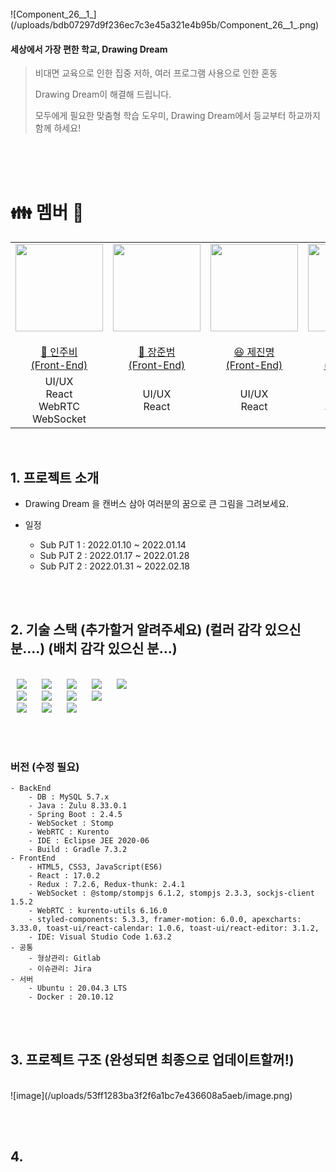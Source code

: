 <br>
![Component_26__1_](/uploads/bdb07297d9f236ec7c3e45a321e4b95b/Component_26__1_.png)

#### **세상에서 가장 편한 학교, Drawing Dream**


> 비대면 교육으로 인한 집중 저하, 여러 프로그램 사용으로 인한 혼동
>
> Drawing Dream이 해결해 드립니다.
> 
> 모두에게 필요한 맞춤형 학습 도우미, Drawing Dream에서 등교부터 하교까지 함께 하세요! 

<br><br><br>

# 👪 멤버 🚀
<table>
    <tr>
        <td height="140px" align="center"> <a href="https://github.com/Jubi-in">
            <img src="https://avatars.githubusercontent.com/Jubi-in" width="140px" /> <br><br> 👑 인주비 <br>(Front-End) </a> <br></td>
        <td height="140px" align="center"> <a href="https://github.com/unilion">
            <img src="https://avatars.githubusercontent.com/unilion" width="140px" /> <br><br> 🙂 장준범 <br>(Front-End) </a> <br></td>
        <td height="140px" align="center"> <a href="https://github.com/jejinmyeong">
            <img src="https://avatars.githubusercontent.com/jejinmyeong" width="140px" /> <br><br> 😆 제진명 <br>(Front-End) </a> <br></td>
        <td height="140px" align="center"> <a href="https://github.com/kibum414">
            <img src="https://avatars.githubusercontent.com/kibum414" width="140px" /> <br><br> 😁 박기범 <br>(Back-End) </a> <br></td>
        <td height="140px" align="center"> <a href="https://github.com/changhyuns">
            <img src="https://avatars.githubusercontent.com/changhyuns" width="140px" /> <br><br> 🙄 손창현 <br>(Back-End) </a> <br></td>
        <td height="140px" align="center"> <a href="https://github.com/dayaeLee777">
            <img src="https://avatars.githubusercontent.com/dayaeLee777" width="140px" /> <br><br> 😶 이다예 <br>(Back-End) </a> <br></td>
    </tr>
    <tr>
        <td align="center">UI/UX<br/>React<br/>WebRTC<br/>WebSocket</td>
        <td align="center">UI/UX<br/>React</td>
        <td align="center">UI/UX<br/>React</td>
        <td align="center">REST API<br/>WebRTC<br/>WebSocket</td>
        <td align="center">REST API<br/>CI/CD<br/>Infra<br/></td>
        <td align="center">REST API<br/>Database<br/>S3<br/></td>
    </tr>
</table>

<br>

## 1. 프로젝트 소개
- Drawing Dream 을 캔버스 삼아 여러분의 꿈으로 큰 그림을 그려보세요.

- 일정
    - Sub PJT 1 : 2022.01.10 ~ 2022.01.14
    - Sub PJT 2 : 2022.01.17 ~ 2022.01.28
    - Sub PJT 2 : 2022.01.31 ~ 2022.02.18

<br><br>
 
## 2. 기술 스택  (추가할거 알려주세요) (컬러 감각 있으신 분....) (배치 감각 있으신 분...)

<br>
<img src="https://img.shields.io/badge/Java-F25E51?style=plastic&logo=Java&logoColor=white" style="height : auto; margin-left : 10px; margin-right : 10px;"/>
<img src="https://img.shields.io/badge/Gradle-02303A?style=plastic&logo=Gradle&logoColor=white" style="height : auto; margin-left : 10px; margin-right : 10px;"/>
<img src="https://img.shields.io/badge/Spring Boot-2C9E4C?style=plastic&logo=Spring Boot&logoColor=white" style="height : auto; margin-left : 10px; margin-right : 10px;"/>
<img src="https://img.shields.io/badge/Spring Security-61BD53?style=plastic&logo=Spring Security&logoColor=ECF167" style="height : auto; margin-left : 10px; margin-right : 10px;"/>
<img src="https://img.shields.io/badge/JSON Web Tokens-F2F2F2?style=plastic&logo=JSON Web Tokens&logoColor=black" style="height : auto; margin-left : 10px; margin-right : 10px;"/> <br>



<img src="https://img.shields.io/badge/Nginx-009639?style=plastic&logo=NGINX&logoColor=white" style="height : auto; margin-left : 10px; margin-right : 10px;"/>
<img src="https://img.shields.io/badge/Docker-2496ED?style=plastic&logo=Docker&logoColor=white" style="height : auto; margin-left : 10px; margin-right : 10px;"/>
<img src="https://img.shields.io/badge/Jenkins-white?style=plastic&logo=Jenkins&logoColor=D24939" style="height : auto; margin-left : 10px; margin-right : 10px;"/>
<img src="https://img.shields.io/badge/Node.js-339939?style=plastic&logo=Node.js&logoColor=white" style="height : auto; margin-left : 10px; margin-right : 10px;"/> <br>

<img src="https://img.shields.io/badge/Ubuntu-F2F2F2?style=plastic&logo=Ubuntu&logoColor=E95420" style="height : auto; margin-left : 10px; margin-right : 10px;"/>
<img src="https://img.shields.io/badge/React-white?style=plastic&logo=React&logoColor=61DAFB" style="height : auto; margin-left : 10px; margin-right : 10px;"/> 
<img src="https://img.shields.io/badge/Redux-764ABC?style=plastic&logo=Redux&logoColor=white" style="height : auto; margin-left : 10px; margin-right : 10px;"/> <br>

<br><br>
### 버전 (수정 필요)
    - BackEnd
        - DB : MySQL 5.7.x
        - Java : Zulu 8.33.0.1
        - Spring Boot : 2.4.5
        - WebSocket : Stomp
        - WebRTC : Kurento
        - IDE : Eclipse JEE 2020-06
        - Build : Gradle 7.3.2
    - FrontEnd
        - HTML5, CSS3, JavaScript(ES6)
        - React : 17.0.2
        - Redux : 7.2.6, Redux-thunk: 2.4.1
        - WebSocket : @stomp/stompjs 6.1.2, stompjs 2.3.3, sockjs-client 1.5.2
        - WebRTC : kurento-utils 6.16.0
        - styled-components: 5.3.3, framer-motion: 6.0.0, apexcharts: 3.33.0, toast-ui/react-calendar: 1.0.6, toast-ui/react-editor: 3.1.2,
        - IDE: Visual Studio Code 1.63.2
    - 공통
        - 형상관리: Gitlab
        - 이슈관리: Jira
    - 서버
        - Ubuntu : 20.04.3 LTS
        - Docker : 20.10.12

<br><br>

## 3. 프로젝트 구조 (완성되면 최종으로 업데이트할꺼!)
<br>
![image](/uploads/53ff1283ba3f2f6a1bc7e436608a5aeb/image.png)

<br><br>

## 4. 



